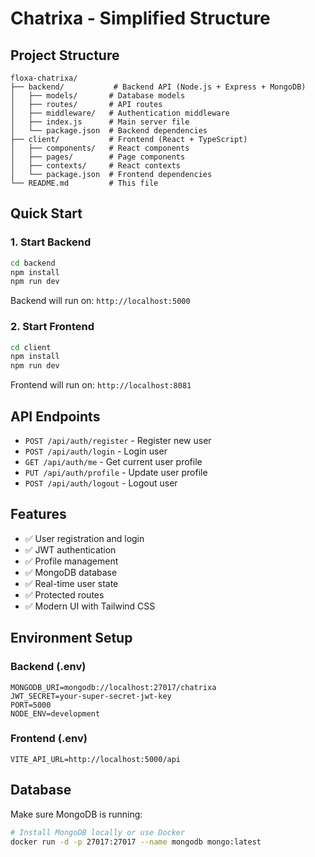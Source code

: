 # Chatrixa - Simplified Structure

## Project Structure

```
floxa-chatrixa/
├── backend/           # Backend API (Node.js + Express + MongoDB)
│   ├── models/       # Database models
│   ├── routes/       # API routes
│   ├── middleware/   # Authentication middleware
│   ├── index.js      # Main server file
│   └── package.json  # Backend dependencies
├── client/           # Frontend (React + TypeScript)
│   ├── components/   # React components
│   ├── pages/        # Page components
│   ├── contexts/     # React contexts
│   └── package.json  # Frontend dependencies
└── README.md         # This file
```

## Quick Start

### 1. Start Backend
```bash
cd backend
npm install
npm run dev
```
Backend will run on: `http://localhost:5000`

### 2. Start Frontend
```bash
cd client
npm install
npm run dev
```
Frontend will run on: `http://localhost:8081`

## API Endpoints

- `POST /api/auth/register` - Register new user
- `POST /api/auth/login` - Login user
- `GET /api/auth/me` - Get current user profile
- `PUT /api/auth/profile` - Update user profile
- `POST /api/auth/logout` - Logout user

## Features

- ✅ User registration and login
- ✅ JWT authentication
- ✅ Profile management
- ✅ MongoDB database
- ✅ Real-time user state
- ✅ Protected routes
- ✅ Modern UI with Tailwind CSS

## Environment Setup

### Backend (.env)
```
MONGODB_URI=mongodb://localhost:27017/chatrixa
JWT_SECRET=your-super-secret-jwt-key
PORT=5000
NODE_ENV=development
```

### Frontend (.env)
```
VITE_API_URL=http://localhost:5000/api
```

## Database

Make sure MongoDB is running:
```bash
# Install MongoDB locally or use Docker
docker run -d -p 27017:27017 --name mongodb mongo:latest
``` 